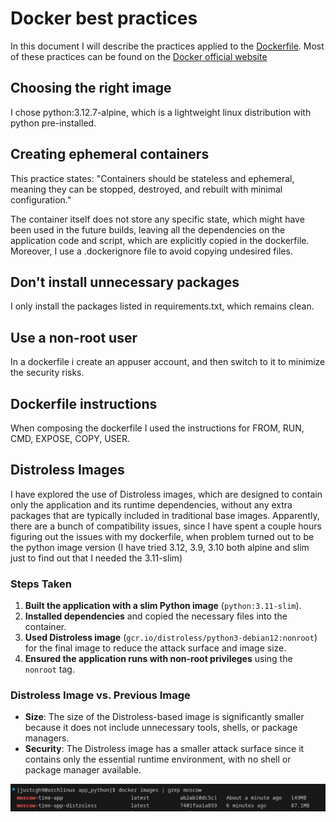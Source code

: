 # Docker best practices

In this document I will describe the practices applied to the [Dockerfile](/app_python/Dockerfile). Most of these practices can be found on the [Docker official website](https://docs.docker.com/build/building/best-practices/)

## Choosing the right image

I chose python:3.12.7-alpine, which is a lightweight linux distribution with python pre-installed.

## Creating ephemeral containers

This practice states: "Containers should be stateless and ephemeral, meaning they can be stopped, destroyed, and rebuilt with minimal configuration."

The container itself does not store any specific state, which might have been used in the future builds, leaving all the dependencies on the application code and script, which
are explicitly copied in the dockerfile. Moreover, I use a .dockerignore file to avoid copying undesired files.

## Don't install unnecessary packages

I only install the packages listed in requirements.txt, which remains clean.

## Use a non-root user

In a dockerfile i create an appuser account, and then switch to it to minimize the security risks.

## Dockerfile instructions

When composing the dockerfile I used the instructions for FROM, RUN, CMD, EXPOSE, COPY, USER.

## Distroless Images

I have explored the use of Distroless images, which are designed to contain only the application and its runtime dependencies, without any extra packages that are typically included in traditional base images. Apparently, there are a bunch of compatibility issues, since I have spent a couple hours figuring out the issues with my dockerfile, when problem turned out to be the python image version (I have tried 3.12, 3.9, 3.10 both alpine and slim just to find out that I needed the 3.11-slim)

### Steps Taken

1. **Built the application with a slim Python image** (`python:3.11-slim`).
2. **Installed dependencies** and copied the necessary files into the container.
3. **Used Distroless image** (`gcr.io/distroless/python3-debian12:nonroot`) for the final image to reduce the attack surface and image size.
4. **Ensured the application runs with non-root privileges** using the `nonroot` tag.

### Distroless Image vs. Previous Image

- **Size**: The size of the Distroless-based image is significantly smaller because it does not include unnecessary tools, shells, or package managers.
- **Security**: The Distroless image has a smaller attack surface since it contains only the essential runtime environment, with no shell or package manager available.

![Image size comparison](image.png)
